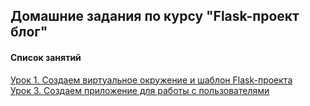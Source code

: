 ## Домашние задания по курсу "Flask-проект блог"

#### Список занятий

[Урок 1. Создаем виртуальное окружение и шаблон Flask-проекта](https://github.com/Dr0nx/flask_blog/tree/lesson_1/lesson_1/) <br>
[Урок 3. Создаем приложение для работы с пользователями](https://github.com/Dr0nx/flask_blog/tree/lesson_2/lesson_2/) <br>
